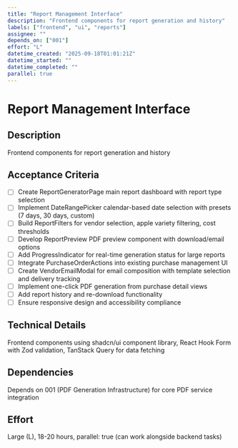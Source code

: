 ```yaml
---
title: "Report Management Interface"
description: "Frontend components for report generation and history"
labels: ["frontend", "ui", "reports"]
assignee: ""
depends_on: ["001"]
effort: "L"
datetime_created: "2025-09-18T01:01:21Z"
datetime_started: ""
datetime_completed: ""
parallel: true
---
```


# Report Management Interface

## Description
Frontend components for report generation and history

## Acceptance Criteria
- [ ] Create ReportGeneratorPage main report dashboard with report type selection
- [ ] Implement DateRangePicker calendar-based date selection with presets (7 days, 30 days, custom)
- [ ] Build ReportFilters for vendor selection, apple variety filtering, cost thresholds
- [ ] Develop ReportPreview PDF preview component with download/email options
- [ ] Add ProgressIndicator for real-time generation status for large reports
- [ ] Integrate PurchaseOrderActions into existing purchase management UI
- [ ] Create VendorEmailModal for email composition with template selection and delivery tracking
- [ ] Implement one-click PDF generation from purchase detail views
- [ ] Add report history and re-download functionality
- [ ] Ensure responsive design and accessibility compliance

## Technical Details
Frontend components using shadcn/ui component library, React Hook Form with Zod validation, TanStack Query for data fetching

## Dependencies
Depends on 001 (PDF Generation Infrastructure) for core PDF service integration

## Effort
Large (L), 18-20 hours, parallel: true (can work alongside backend tasks)